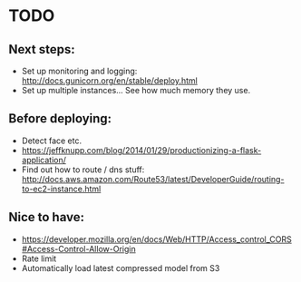 # TODO

## Next steps:
- Set up monitoring and logging: http://docs.gunicorn.org/en/stable/deploy.html
- Set up multiple instances... See how much memory they use.

## Before deploying:
- Detect face etc.
- https://jeffknupp.com/blog/2014/01/29/productionizing-a-flask-application/
- Find out how to route / dns stuff: http://docs.aws.amazon.com/Route53/latest/DeveloperGuide/routing-to-ec2-instance.html

## Nice to have:
- https://developer.mozilla.org/en/docs/Web/HTTP/Access_control_CORS#Access-Control-Allow-Origin
- Rate limit
- Automatically load latest compressed model from S3
